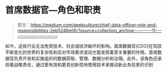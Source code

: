 # 首席数据官—角色和职责

> 原文：<https://medium.com/geekculture/chief-data-officer-role-and-responsibilities-2eb5246e0fc?source=collection_archive---------11----------------------->

如今，这些行业无法免受技术、社会或经济破坏的影响。首席数据官(CDO)在驾驭不断变化的世界的复杂性和应对市场需求波动方面发挥着至关重要的作用。首席数据官负责开发和实施组织的数据获取、管理、数据分析和治理。此外，该角色还承担着战略责任，通过更有效和更具创新性地使用技术来推动新业务前景的识别